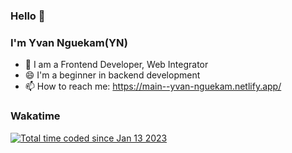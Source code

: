 ### Hello 👋

### I'm Yvan Nguekam(YN)

<!--
**yvan-nguekam/Yvan-Nguekam** is a ✨ _special_ ✨ repository because its `README.md` (this file) appears on your GitHub profile.

Here are some ideas to get you started:
-->

- 🌱  I am a Frontend Developer, Web Integrator
- 😄  I'm a beginner in backend development
- 📫 How to reach me: https://main--yvan-nguekam.netlify.app/

### Wakatime
<a href="https://wakatime.com/@944a2356-a7a8-40eb-ae16-b192554319a7"><img src="https://wakatime.com/badge/user/944a2356-a7a8-40eb-ae16-b192554319a7.svg" alt="Total time coded since Jan 13 2023" /></a>
